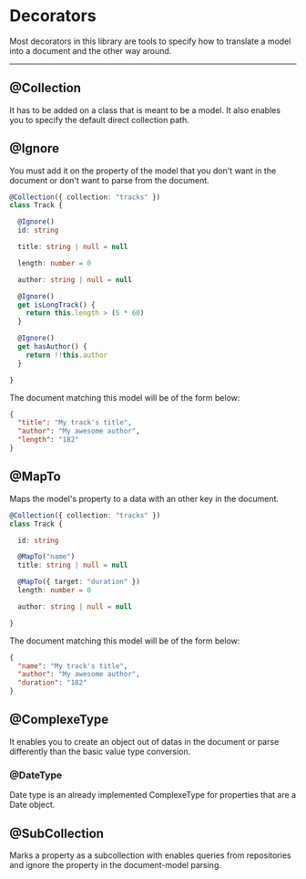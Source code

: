 # Decorators

Most decorators in this library are tools to specify how to translate a model into a document and the other way around.

____

## @Collection

It has to be added on a class that is meant to be a model.
It also enables you to specify the default direct collection path.

## @Ignore

You must add it on the property of the model that you don't want in the document or don't want to parse from the document.

```ts
@Collection({ collection: "tracks" })
class Track {

  @Ignore()
  id: string

  title: string | null = null

  length: number = 0

  author: string | null = null

  @Ignore()
  get isLongTrack() {
    return this.length > (5 * 60)
  }

  @Ignore()
  get hasAuthor() {
    return !!this.author
  }

}
```

The document matching this model will be of the form below:

```json
{
  "title": "My track's title",
  "author": "My awesome author",
  "length": "182"
}
```

## @MapTo

Maps the model's property to a data with an other key in the document.

```ts
@Collection({ collection: "tracks" })
class Track {

  id: string

  @MapTo("name")
  title: string | null = null

  @MapTo({ target: "duration" })
  length: number = 0

  author: string | null = null

}
```

The document matching this model will be of the form below:

```json
{
  "name": "My track's title",
  "author": "My awesome author",
  "duration": "182"
}
```

## @ComplexeType

It enables you to create an object out of datas in the document or parse differently than the basic value type conversion.

### @DateType

Date type is an already implemented ComplexeType for properties that are a Date object.

## @SubCollection

Marks a property as a subcollection with enables queries from repositories and ignore the property in the document-model parsing.